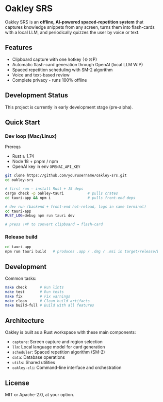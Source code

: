 # Oakley SRS

Oakley SRS is an **offline, AI-powered spaced-repetition system** that captures knowledge snippets from any screen, turns them into flash-cards with a local LLM, and periodically quizzes the user by voice or text.

## Features

- Clipboard capture with one hotkey (⇧⌘P)
- Automatic flash-card generation through OpenAI (local LLM WIP)
- Spaced repetition scheduling with SM-2 algorithm
- Voice and text-based review
- Complete privacy - runs 100% offline

## Development Status

This project is currently in early development stage (pre-alpha).

## Quick Start

### Dev loop (Mac/Linux)

Prereqs
* Rust ≥ 1.74
* Node 18 + pnpm / npm
* OpenAI key in env `OPENAI_API_KEY`

```bash
git clone https://github.com/yourusername/oakley-srs.git
cd oakley-srs

# first run – install Rust + JS deps
cargo check -p oakley-tauri           # pulls crates
cd tauri-app && npm i                 # pulls front-end deps

# dev run (backend + front-end hot-reload, logs in same terminal)
cd tauri-app
RUST_LOG=debug npm run tauri dev

# press ⇧⌘P to convert clipboard → flash-card
```

### Release build

```bash
cd tauri-app
npm run tauri build   # produces .app / .dmg / .msi in target/release/bundle
```

## Development

Common tasks:

```bash
make check      # Run lints
make test       # Run tests
make fix        # Fix warnings
make clean      # Clean build artifacts
make build-full # Build with all features 
```

## Architecture

Oakley is built as a Rust workspace with these main components:

- `capture`: Screen capture and region selection
- `llm`: Local language model for card generation
- `scheduler`: Spaced repetition algorithm (SM-2)
- `data`: Database operations
- `utils`: Shared utilities
- `oakley-cli`: Command-line interface and orchestration

## License

MIT or Apache-2.0, at your option.
